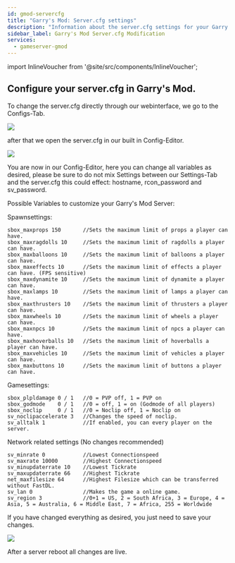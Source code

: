 ```yaml
---
id: gmod-servercfg
title: "Garry's Mod: Server.cfg settings"
description: "Information about the server.cfg settings for your Garry's Mod server from ZAP-Hosting"
sidebar_label: Garry's Mod Server.cfg Modification
services:
  - gameserver-gmod
---
```


import InlineVoucher from '@site/src/components/InlineVoucher';

<InlineVoucher />

## Configure your server.cfg in Garry's Mod.

To change the server.cfg directly through our webinterface, we go to the Configs-Tab.

![](https://screensaver01.zap-hosting.com/index.php/s/TNFHX38G5PNpqac/preview)

after that we open the server.cfg in our built in Config-Editor.

![](https://screensaver01.zap-hosting.com/index.php/s/Pro5QoBBKSQCTdF/preview)

You are now in our Config-Editor, here you can change all variables as desired, please be sure to do not mix Settings between our Settings-Tab and the server.cfg this could effect: hostname, rcon_password and sv_password.

Possible Variables to customize your Garry's Mod Server:

Spawnsettings:
```
sbox_maxprops 150		//Sets the maximum limit of props a player can have.
sbox_maxragdolls 10		//Sets the maximum limit of ragdolls a player can have.
sbox_maxballoons 10		//Sets the maximum limit of balloons a player can have.
sbox_maxeffects 10		//Sets the maximum limit of effects a player can have. (FPS sensitive)
sbox_maxdynamite 10		//Sets the maximum limit of dynamite a player can have.
sbox_maxlamps 10		//Sets the maximum limit of lamps a player can have.
sbox_maxthrusters 10	//Sets the maximum limit of thrusters a player can have.
sbox_maxwheels 10		//Sets the maximum limit of wheels a player can have.
sbox_maxnpcs 10			//Sets the maximum limit of npcs a player can have.
sbox_maxhoverballs 10	//Sets the maximum limit of hoverballs a player can have.
sbox_maxvehicles 10		//Sets the maximum limit of vehicles a player can have.
sbox_maxbuttons 10		//Sets the maximum limit of buttons a player can have.
```

Gamesettings:
```
sbox_plpldamage 0 / 1	//0 = PVP off, 1 = PVP on
sbox_godmode	0 / 1	//0 = off, 1 = on (Godmode of all players)
sbox_noclip		0 / 1	//0 = Noclip off, 1 = Noclip on
sv_noclipaccelerate 3	//Changes the speed of noclip.
sv_alltalk 1			//If enabled, you can every player on the server.
```

Network related settings (No changes recommended)
```
sv_minrate 0			//Lowest Connectionspeed
sv_maxrate 10000		//Highest Connectionspeed
sv_minupdaterrate 10	//Lowest Tickrate
sv_maxupdaterrate 66	//Highest Tickrate
net_maxfilesize	64		//Highest Filesize which can be transferred without FastDL.
sv_lan 0				//Makes the game a online game.
sv_region 3				//0+1 = US, 2 = South Africa, 3 = Europe, 4 = Asia, 5 = Australia, 6 = Middle East, 7 = Africa, 255 = Worldwide
```

If you have changed everything as desired, you just need to save your changes.

![](https://screensaver01.zap-hosting.com/index.php/s/zpaddQA5EXfSRM3/preview)

After a server reboot all changes are live.

<InlineVoucher />
